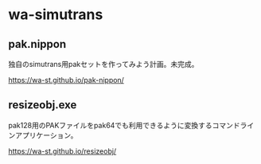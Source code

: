 # wa-simutrans

## pak.nippon
独自のsimutrans用pakセットを作ってみよう計画。未完成。

https://wa-st.github.io/pak-nippon/

## resizeobj.exe
pak128用のPAKファイルをpak64でも利用できるように変換するコマンドラインアプリケーション。

https://wa-st.github.io/resizeobj/
